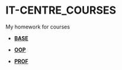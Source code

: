 IT-CENTRE_COURSES
=================

My homework for courses


 - [**BASE**](https://github.com/Partizanin/IT-CENTRE_COURSES/blob/master/BASE/README.md)
  





 - [**OOP**](https://github.com/Partizanin/IT-CENTRE_COURSES/blob/master/OOP/README.md) 
	
	


	
 - [**PROF**](https://github.com/Partizanin/IT-CENTRE_COURSES/blob/master/PROF/README.md) 
